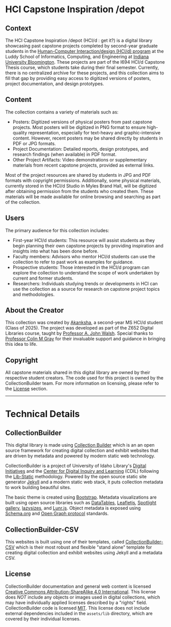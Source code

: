# HCI Capstone Inspiration /depot

## Context

The HCI Capstone Inspiration /depot (HCI/d : get it?) is a digital library showcasing past capstone projects completed by second-year graduate students in the [Human-Computer Interaction/design (HCI/d) program](https://informatics.indiana.edu/programs/ms-hci.html) at the Luddy School of Informatics, Computing, and Engineering at [Indiana University Bloomington](https://bloomington.iu.edu/index.html). These projects are part of the I694 HCI/d Capstone Thesis course, which students take during their final semester. Currently, there is no centralized archive for these projects, and this collection aims to fill that gap by providing easy access to digitized versions of posters, project documentation, and design prototypes.

## Content

The collection contains a variety of materials such as: 
- Posters: Digitized versions of physical posters from past capstone projects. Most posters will be digitized in PNG format to ensure high-quality representation, especially for text-heavy and graphic-intensive content. However, recent posters may be shared directly by students in PDF or JPG formats.
- Project Documentation: Detailed reports, design prototypes, and research findings (when available) in PDF format. 
- Other Project Artifacts: Video demonstrations or supplementary materials from recent capstone projects, provided as external links.

Most of the project resources are shared by students in JPG and PDF formats with copyright permissions. Additionally, some physical materials, currently stored in the HCI/d Studio in Myles Brand Hall, will be digitized after obtaining permission from the students who created them. These materials will be made available for online browsing and searching as part of the collection.

## Users

The primary audience for this collection includes: 
- First-year HCI/d students: This resource will assist students as they begin planning their own capstone projects by providing inspiration and insights into what has been done before.
- Faculty members: Advisors who mentor HCI/d students can use the collection to refer to past work as examples for guidance. 
- Prospective students: Those interested in the HCI/d program can explore the collection to understand the scope of work undertaken by current and former students. 
- Researchers: Individuals studying trends or developments in HCI can use the collection as a source for research on capstone project topics and methodologies.

## About the Creator

This collection was created by [Akanksha](https://www.linkedin.com/in/sayheyakanksha/), a second-year MS HCI/d student (Class of 2025). The project was developed as part of the Z652 Digital Libraries course, taught by [Professor A. John Walsh](https://jawalsh.github.io/). Special thanks to [Professor Colin M Gray](https://colingray.me/) for their invaluable support and guidance in bringing this idea to life.


## Copyright

All capstone materials shared in this digital library are owned by their respective student creators. The code used for this project is owned by the CollectionBuilder team. For more information on licensing, please refer to the [License](#license) section.


----------


# Technical Details

## CollectionBuilder 

This digital library is made using [Collection Builder](https://collectionbuilder.github.io/) which is an an open source framework for creating digital collection and exhibit websites that are driven by metadata and powered by modern static web technology.

CollectionBuilder is a project of University of Idaho Library's [Digital Initiatives](https://www.lib.uidaho.edu/digital/) and the [Center for Digital Inquiry and Learning](https://cdil.lib.uidaho.edu) (CDIL) following the [Lib-Static](https://lib-static.github.io/) methodology. 
Powered by the open source static site generator [Jekyll](https://jekyllrb.com/) and a modern static web stack, it puts collection metadata to work building beautiful sites.

The basic theme is created using [Bootstrap](https://getbootstrap.com/).
Metadata visualizations are built using open source libraries such as [DataTables](https://datatables.net/), [Leafletjs](http://leafletjs.com/), [Spotlight gallery](https://github.com/nextapps-de/spotlight), [lazysizes](https://github.com/aFarkas/lazysizes), and [Lunr.js](https://lunrjs.com/).
Object metadata is exposed using [Schema.org](http://schema.org) and [Open Graph protocol](http://ogp.me/) standards.

## CollectionBuilder-CSV

This websites is built using one of their templates, called [CollectionBuilder-CSV](https://collectionbuilder.github.io/csv/) which is their most robust and flexible "stand alone" template for creating digital collection and exhibit websites using Jekyll and a metadata CSV.

## License

CollectionBuilder documentation and general web content is licensed [Creative Commons Attribution-ShareAlike 4.0 International](http://creativecommons.org/licenses/by-sa/4.0/). 
This license does *NOT* include any objects or images used in digital collections, which may have individually applied licenses described by a "rights" field.
CollectionBuilder code is licensed [MIT](https://github.com/CollectionBuilder/collectionbuilder-csv/blob/master/LICENSE). 
This license does not include external dependencies included in the `assets/lib` directory, which are covered by their individual licenses.
